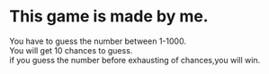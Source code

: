 # This game is made by me.<br>
You have to guess the number between 1-1000.<br>
You will get 10 chances to guess.<br>
if you guess the number before exhausting of chances,you will win.